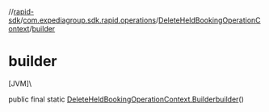 //[rapid-sdk](../../../index.md)/[com.expediagroup.sdk.rapid.operations](../index.md)/[DeleteHeldBookingOperationContext](index.md)/[builder](builder.md)

# builder

[JVM]\

public final static [DeleteHeldBookingOperationContext.Builder](-builder/index.md)[builder](builder.md)()
